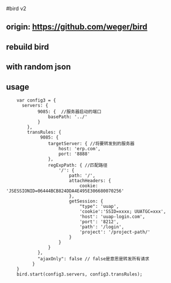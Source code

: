 #bird v2
## origin: https://github.com/weger/bird
## rebuild bird
## with random json
## usage
        var config3 = {
          servers: {
                9085: {  //服务器启动的端口
                    basePath: '../'
                }
            },
            transRules: {
                 9085: { 
                    targetServer: { //将要转发到的服务器
                        host: 'erp.com',
                        port: '8888'
                    },
                    regExpPath: { //匹配路径
                        '/': {
                            path: '/',
                            attachHeaders: {
                                cookie: 'JSESSIONID=06444BCB824DDA4E495E306680070256'
                            },
                            getSession: {
                                "type": 'uuap',
                                'cookie':'SSID=xxxx; UUATGC=xxx',
                                'host': 'uuap-login.com',
                                'port': '8212',
                                'path': '/login',
                                'project': '/project-path/'
                            }
                        }
                    }
                },
                "ajaxOnly": false // false是意思是转发所有请求
              }
        }
        bird.start(config3.servers, config3.transRules);
